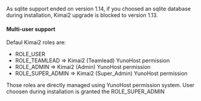 As sqlite support ended on version 1.14, if you choosed an sqlite database during installation, Kimai2 upgrade is blocked to version 1.13.

#### Multi-user support

Defaul Kimai2 roles are:

* ROLE_USER
* ROLE_TEAMLEAD => Kimai2 (Teamlead) YunoHost permission
* ROLE_ADMIN => Kimai2 (Admin) YunoHost permission
* ROLE_SUPER_ADMIN => Kimai2 (Super_Admin) YunoHost permission

Those roles are directly managed using YunoHost permission system. User choosen during installation is granted the ROLE_SUPER_ADMIN

